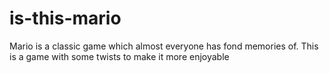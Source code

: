 # is-this-mario
Mario is a classic game which almost everyone has fond memories of. This is a game with some twists to make it more enjoyable
